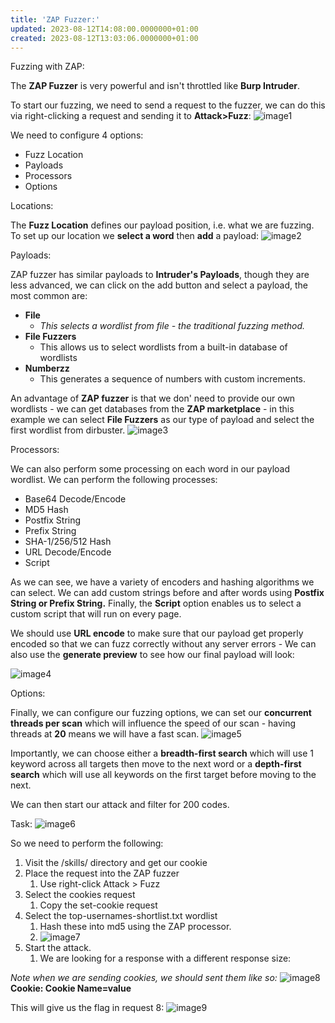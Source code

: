```yaml
---
title: 'ZAP Fuzzer:'
updated: 2023-08-12T14:08:00.0000000+01:00
created: 2023-08-12T13:03:06.0000000+01:00
---
```


Fuzzing with ZAP:

The **ZAP Fuzzer** is very powerful and isn't throttled like **Burp Intruder**.

To start our fuzzing, we need to send a request to the fuzzer, we can do this via right-clicking a request and sending it to **Attack\>Fuzz**:
![image1](../../../../_resources/image1-176.png)

We need to configure 4 options:
- Fuzz Location
- Payloads
- Processors
- Options

Locations:

The **Fuzz Location** defines our payload position, i.e. what we are fuzzing. To set up our location we **select a word** then **add** a payload:
![image2](../../../../_resources/image2-145.png)

Payloads:

ZAP fuzzer has similar payloads to **Intruder's Payloads**, though they are less advanced, we can click on the add button and select a payload, the most common are:

- **File**
  - *This selects a wordlist from file - the traditional fuzzing method.*
- **File Fuzzers**
  - This allows us to select wordlists from a built-in database of wordlists
- **Numberzz**
  - This generates a sequence of numbers with custom increments.

An advantage of **ZAP fuzzer** is that we don' need to provide our own wordlists - we can get databases from the **ZAP marketplace** - in this example we can select **File Fuzzers** as our type of payload and select the first wordlist from dirbuster.
![image3](../../../../_resources/image3-111.png)

Processors:

We can also perform some processing on each word in our payload wordlist. We can perform the following processes:

- Base64 Decode/Encode
- MD5 Hash
- Postfix String
- Prefix String
- SHA-1/256/512 Hash
- URL Decode/Encode
- Script

As we can see, we have a variety of encoders and hashing algorithms we can select. We can add custom strings before and after words using **Postfix String or Prefix String.** Finally, the **Script** option enables us to select a custom script that will run on every page.

We should use **URL encode** to make sure that our payload get properly encoded so that we can fuzz correctly without any server errors - We can also use the **generate preview** to see how our final payload will look:

![image4](../../../../_resources/image4-88.png)

Options:

Finally, we can configure our fuzzing options, we can set our **concurrent threads per scan** which will influence the speed of our scan - having threads at **20** means we will have a fast scan.
![image5](../../../../_resources/image5-68.png)

Importantly, we can choose either a **breadth-first search** which will use 1 keyword across all targets then move to the next word or a **depth-first search** which will use all keywords on the first target before moving to the next.

We can then start our attack and filter for 200 codes.

Task:
![image6](../../../../_resources/image6-46.png)

So we need to perform the following:

1.  Visit the /skills/ directory and get our cookie
2.  Place the request into the ZAP fuzzer
    1.  Use right-click Attack \> Fuzz
3.  Select the cookies request
    1.  Copy the set-cookie request
4.  Select the top-usernames-shortlist.txt wordlist
    1.  Hash these into md5 using the ZAP processor.
    2.  ![image7](../../../../_resources/image7-40.png)
5.  Start the attack.
    1.  We are looking for a response with a different response size:

*Note when we are sending cookies, we should sent them like so:*
![image8](../../../../_resources/image8-34.png)
**Cookie: Cookie Name=value**

This will give us the flag in request 8:
![image9](../../../../_resources/image9-29.png)

